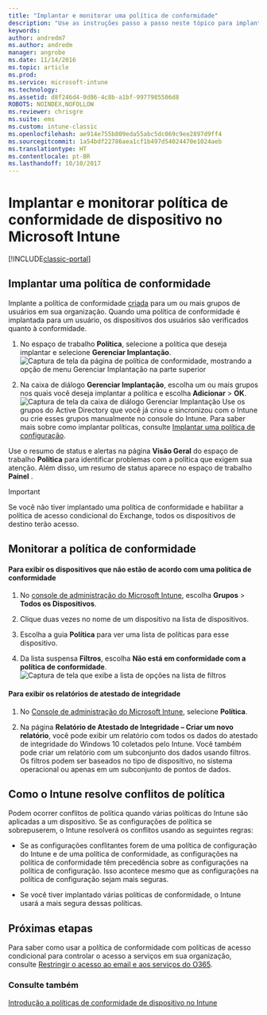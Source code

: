 ```yaml
---
title: "Implantar e monitorar uma política de conformidade"
description: "Use as instruções passo a passo neste tópico para implantar e monitorar uma política de conformidade do dispositivo."
keywords: 
author: andredm7
ms.author: andredm
manager: angrobe
ms.date: 11/14/2016
ms.topic: article
ms.prod: 
ms.service: microsoft-intune
ms.technology: 
ms.assetid: d8f246d4-0d86-4c8b-a1bf-9977985506d8
ROBOTS: NOINDEX,NOFOLLOW
ms.reviewer: chrisgre
ms.suite: ems
ms.custom: intune-classic
ms.openlocfilehash: ae914e755b809eda55abc5dc069c9ee2897d9ff4
ms.sourcegitcommit: 1a54bdf22786aea1cf1b497d54024470e1024aeb
ms.translationtype: HT
ms.contentlocale: pt-BR
ms.lasthandoff: 10/10/2017
---
```

# <a name="deploy-and-monitor-a-device-compliance-policy-in-microsoft-intune"></a>Implantar e monitorar política de conformidade de dispositivo no Microsoft Intune

[!INCLUDE[classic-portal](../includes/classic-portal.md)]

## <a name="deploy-a-compliance-policy"></a>Implantar uma política de conformidade
Implante a política de conformidade [criada](create-a-device-compliance-policy-in-microsoft-intune.md) para um ou mais grupos de usuários em sua organização. Quando uma política de conformidade é implantada para um usuário, os dispositivos dos usuários são verificados quanto à conformidade.

1.  No espaço de trabalho **Política**, selecione a política que deseja implantar e selecione **Gerenciar Implantação**.
![Captura de tela da página de política de conformidade, mostrando a opção de menu Gerenciar Implantação na parte superior](./media/intune-sa-3c-deploy-compliance-policy2.png)

2.  Na caixa de diálogo **Gerenciar Implantação**, escolha um ou mais grupos nos quais você deseja implantar a política e escolha **Adicionar** > **OK**.
![Captura de tela da caixa de diálogo Gerenciar Implantação](./media/intune-sa-3d-deploy-compliance-policy3-Manage.png) Use os grupos do Active Directory que você já criou e sincronizou com o Intune ou crie esses grupos manualmente no console do Intune. Para saber mais sobre como implantar políticas, consulte [Implantar uma política de configuração](manage-settings-and-features-on-your-devices-with-microsoft-intune-policies.md).

Use o resumo de status e alertas na página **Visão Geral** do espaço de trabalho **Política** para identificar problemas com a política que exigem sua atenção. Além disso, um resumo de status aparece no espaço de trabalho **Painel** .

> [!IMPORTANT]
> Se você não tiver implantado uma política de conformidade e habilitar a política de acesso condicional do Exchange, todos os dispositivos de destino terão acesso.

## <a name="monitor-the-compliance-policy"></a>Monitorar a política de conformidade

#### <a name="to-view-devices-that-do-not-conform-to-a-compliance-policy"></a>Para exibir os dispositivos que não estão de acordo com uma política de conformidade

1.  No [console de administração do Microsoft Intune](https://manage.microsoft.com), escolha **Grupos** > **Todos os Dispositivos**.

2.  Clique duas vezes no nome de um dispositivo na lista de dispositivos.

3.  Escolha a guia **Política** para ver uma lista de políticas para esse dispositivo.

4.  Da lista suspensa **Filtros**, escolha **Não está em conformidade com a política de conformidade**.
![Captura de tela que exibe a lista de opções na lista de filtros](./media/intune-sa-3e-view-device-noncompliance.png)

#### <a name="to-view-the-health-attestation-reports"></a>Para exibir os relatórios de atestado de integridade

1.  No [Console de administração do Microsoft Intune](https://manage.microsoft.com), selecione **Política**.

2.  Na página **Relatório de Atestado de Integridade – Criar um novo relatório**, você pode exibir um relatório com todos os dados do atestado de integridade do Windows 10 coletados pelo Intune. Você também pode criar um relatório com um subconjunto dos dados usando filtros. Os filtros podem ser baseados no tipo de dispositivo, no sistema operacional ou apenas em um subconjunto de pontos de dados.

## <a name="how-intune-resolves-policy-conflicts"></a>Como o Intune resolve conflitos de política
Podem ocorrer conflitos de política quando várias políticas do Intune são aplicadas a um dispositivo. Se as configurações de política se sobrepuserem, o Intune resolverá os conflitos usando as seguintes regras:

-   Se as configurações conflitantes forem de uma política de configuração do Intune e de uma política de conformidade, as configurações na política de conformidade têm precedência sobre as configurações na política de configuração. Isso acontece mesmo que as configurações na política de configuração sejam mais seguras.

-   Se você tiver implantado várias políticas de conformidade, o Intune usará a mais segura dessas políticas.

## <a name="next-steps"></a>Próximas etapas
Para saber como usar a política de conformidade com políticas de acesso condicional para controlar o acesso a serviços em sua organização, consulte [Restringir o acesso ao email e aos serviços do O365](restrict-access-to-email-and-o365-services-with-microsoft-intune.md).


### <a name="see-also"></a>Consulte também
[Introdução a políticas de conformidade de dispositivo no Intune](introduction-to-device-compliance-policies-in-microsoft-intune.md)
